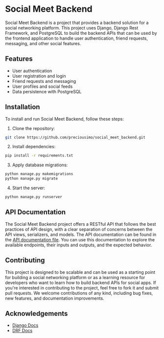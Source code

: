﻿# Social Meet Backend
Social Meet Backend is a project that provides a backend solution for a social networking platform. This project uses Django, Django Rest Framework, and PostgreSQL to build the backend APIs that can be used by the frontend application to handle user authentication, friend requests, messaging, and other social features.


## Features
* User authentication
* User registration and login
* Friend requests and messaging
* User profiles and social feeds
* Data persistence with PostgreSQL


## Installation
To install and run Social Meet Backend, follow these steps:

1. Clone the repository:
```bash
git clone https://github.com/preciousimo/social_meet_backend.git
```

2. Install dependencies:
```bash
pip install -r requirements.txt
```

3. Apply database migrations:
```bash
python manage.py makemigrations
python manage.py migrate
```

4. Start the server:
```bash
python manage.py runserver
```

## API Documentation
The Social Meet Backend project offers a RESTful API that follows the best practices of API design, with a clear separation of concerns between the API views, serializers, and models. The API documentation can be found in the [API documentation file](API_DOC.md). You can use this documentation to explore the available endpoints, their inputs and outputs, and the expected behavior.


## Contributing
This project is designed to be scalable and can be used as a starting point for building a social networking platform or as a learning resource for developers who want to learn how to build backend APIs for social apps. If you're interested in contributing to the project, feel free to fork it and submit pull requests. We welcome contributions of any kind, including bug fixes, new features, and documentation improvements.


## Acknowledgements
* [Django Docs](https://docs.djangoproject.com/en/4.2/)
* [DRF Docs](https://www.django-rest-framework.org/)
